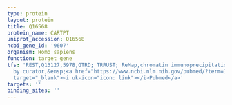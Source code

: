 ```yaml
---
type: protein
layout: protein
title: Q16568
protein_name: CARTPT
uniprot_accession: Q16568
ncbi_gene_id: '9607'
organism: Homo sapiens
function: target gene
tfs: 'REST,Q13127,5978,GTRD; TRRUST; ReMap,chromatin immunoprecipitation assay; inferred
  by curator,&ensp;<a href="https://www.ncbi.nlm.nih.gov/pubmed/?term=18485095%5Buid%5D"
  target="_blank"><i uk-icon="icon: link"></i>Pubmed</a>'
targets: ''
binding_sites: ''
---
```

